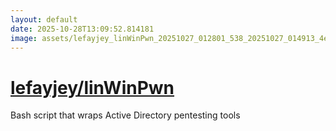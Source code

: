 ```yaml
---
layout: default
date: 2025-10-28T13:09:52.814181
image: assets/lefayjey_linWinPwn_20251027_012801_538_20251027_014913_4ea89a--20251027T024934035--cropped.png
---
```


# [lefayjey/linWinPwn](https://github.com/lefayjey/linWinPwn/)

Bash script that wraps Active Directory pentesting tools
